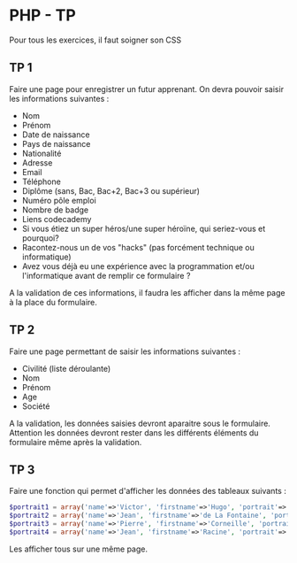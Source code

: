 # PHP - TP
Pour tous les exercices, il faut soigner son CSS

## TP 1
Faire une page pour enregistrer un futur apprenant. On devra pouvoir saisir les informations suivantes :

* Nom
* Prénom
* Date de naissance
* Pays de naissance
* Nationalité
* Adresse
* Email
* Téléphone
* Diplôme (sans, Bac, Bac+2, Bac+3 ou supérieur)
* Numéro pôle emploi
* Nombre de badge
* Liens codecademy
* Si vous étiez un super héros/une super héroïne, qui seriez-vous et pourquoi?
* Racontez-nous un de vos "hacks" (pas forcément technique ou informatique)
* Avez vous déjà eu une expérience avec la programmation et/ou l'informatique avant de remplir ce formulaire ?

A la validation de ces informations, il faudra les afficher dans la même page à la place du formulaire.

## TP 2
Faire une page permettant de saisir les informations suivantes :

* Civilité (liste déroulante)
* Nom
* Prénom
* Age
* Société

A la validation, les données saisies devront aparaitre sous le formulaire. Attention les données devront rester dans les différents éléments du formulaire même après la validation.

## TP 3
Faire une fonction qui permet d'afficher les données des tableaux suivants :

```php
$portrait1 = array('name'=>'Victor', 'firstname'=>'Hugo', 'portrait'=>'http://upload.wikimedia.org/wikipedia/commons/5/5a/Bonnat_Hugo001z.jpg');
$portrait2 = array('name'=>'Jean', 'firstname'=>'de La Fontaine', 'portrait'=>'http://upload.wikimedia.org/wikipedia/commons/e/e1/La_Fontaine_par_Rigaud.jpg');
$portrait3 = array('name'=>'Pierre', 'firstname'=>'Corneille', 'portrait'=>'http://upload.wikimedia.org/wikipedia/commons/2/2a/Pierre_Corneille_2.jpg');
$portrait4 = array('name'=>'Jean', 'firstname'=>'Racine', 'portrait'=>'http://upload.wikimedia.org/wikipedia/commons/d/d5/Jean_racine.jpg');
```

Les afficher tous sur une même page.